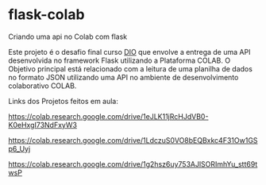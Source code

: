 # flask-colab

Criando uma api no Colab com flask

Este projeto é o desafio final curso [DIO](https://web.dio.me/) que envolve a entrega de uma API desenvolvida no framework Flask utilizando a Plataforma COLAB. O Objetivo principal está relacionado com a leitura de uma planilha de dados no formato JSON utilizando uma API no ambiente de desenvolvimento colaborativo COLAB.

Links dos Projetos feitos em aula:

<https://colab.research.google.com/drive/1eJLK11jRcHJdVB0-K0eHxgI73NdFxyW3>

<https://colab.research.google.com/drive/1LdczuS0VO8bEQBxkc4F31Ow1GSp6_Uyj>

<https://colab.research.google.com/drive/1g2hsz6uy753AJlSORImhYu_stt69twsP>
